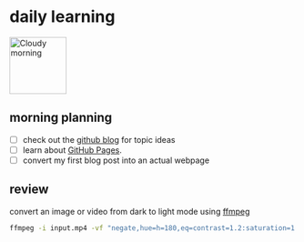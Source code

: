 # daily learning

<img alt="Cloudy morning" src="https://octodex.github.com/images/cloud.jpg" width="100" align="middle">

## morning planning
- [ ] check out the [github blog](https://github.blog/) for topic ideas
- [ ] learn about  [GitHub Pages](https://skills.github.com/#first-day-on-github).
- [ ] convert my first blog post into an actual webpage
## review
convert an image or video from dark to light mode using [ffmpeg](https://www.ffmpeg.org)
```bash
ffmpeg -i input.mp4 -vf "negate,hue=h=180,eq=contrast=1.2:saturation=1.1" output.mp4
```
